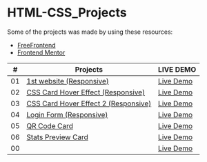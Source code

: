 # HTML-CSS_Projects
Some of the projects was made by using these resources:
- [FreeFrontend](https://freefrontend.com/)
- [Frontend Mentor](https://www.frontendmentor.io/)


| #  |     Projects          | LIVE DEMO |
| ------------- | -----------| ------    |
| 01 |[1st website (Responsive)](1st_website_(responsive)) | [Live Demo](https://responsive-website-001.netlify.app/)  |
| 02 |[CSS Card Hover Effect (Responsive)](CSS_Card-Hover_Effect) | [Live Demo](https://css-cards-hover-effect.netlify.app/)  |
| 03 |[CSS Card Hover Effect 2 (Responsive)](CSS_Card_Hover_Effect-2) | [Live Demo](https://css-cards-hover-effect-02.netlify.app/)  |
| 04 |[Login Form (Responsive)](Login_form) | [Live Demo](https://login-form-001.netlify.app/)  |
| 05 |[QR Code Card](QR-Code) | [Live Demo](https://qr-code-proj.netlify.app/)  |
| 06 |[Stats Preview Card](Stats_Preview_Card) | [Live Demo](https://stats-preview-card-proj.netlify.app/)  |
| 00 |[]() | [Live Demo]()  |
